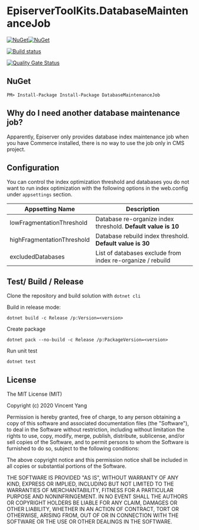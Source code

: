 # EpiserverToolKits.DatabaseMaintenanceJob

[![NuGet](https://img.shields.io/nuget/v/DatabaseMaintenanceJob.svg?style=flat-square)](https://www.nuget.org/packages/DatabaseMaintenanceJob/)[![NuGet](https://img.shields.io/nuget/dt/DatabaseMaintenanceJob.svg?style=flat-square)](https://www.nuget.org/packages/EpiserverToolKits.DatabaseMaintenanceJob/)

[![Build status](https://ci.appveyor.com/api/projects/status/1i9fmoptbpus8p65?svg=true)](https://ci.appveyor.com/project/javafun/episervertoolkits)

[![Quality Gate Status](https://sonarcloud.io/api/project_badges/measure?project=javafun_EpiserverToolKits&metric=alert_status)](https://sonarcloud.io/dashboard?id=javafun_EpiserverToolKits)


## NuGet

```
PM> Install-Package Install-Package DatabaseMaintenanceJob
```
## Why do I need another database maintenance job?
Apparently, Episerver only provides database index maintenance job when you have Commerce installed, there is no way to use the job only in CMS project. 

## Configuration

You can control the index optimization threshold and databases you do not want to run index optimization with the following options in the web.config under `appsettings` section.

| Appsetting Name  | Description  |
|---|---|
| lowFragmentationThreshold  | Database re-organize index threshold. **Default value is 10** |
| highFragmentationThreshold | Database rebuild index threshold. **Default value is 30**   |
| excludedDatabases  |  List of databases exclude from index re-organize / rebuild |

## Test/ Build / Release

Clone the repository and build solution with `dotnet cli` 

Build in release mode:
```
dotnet build -c Release /p:Version=<version>
```

Create package
```
dotnet pack --no-build -c Release /p:PackageVersion=<version>
```

Run unit test

```
dotnet test
```

## License

The MIT License (MIT)

Copyright (c) 2020 Vincent Yang

Permission is hereby granted, free of charge, to any person obtaining a copy of this software and associated documentation files (the "Software"), to deal in the Software without restriction, including without limitation the rights to use, copy, modify, merge, publish, distribute, sublicense, and/or sell copies of the Software, and to permit persons to whom the Software is furnished to do so, subject to the following conditions:

The above copyright notice and this permission notice shall be included in all copies or substantial portions of the Software.

THE SOFTWARE IS PROVIDED "AS IS", WITHOUT WARRANTY OF ANY KIND, EXPRESS OR IMPLIED, INCLUDING BUT NOT LIMITED TO THE WARRANTIES OF MERCHANTABILITY, FITNESS FOR A PARTICULAR PURPOSE AND NONINFRINGEMENT. IN NO EVENT SHALL THE AUTHORS OR COPYRIGHT HOLDERS BE LIABLE FOR ANY CLAIM, DAMAGES OR OTHER LIABILITY, WHETHER IN AN ACTION OF CONTRACT, TORT OR OTHERWISE, ARISING FROM, OUT OF OR IN CONNECTION WITH THE SOFTWARE OR THE USE OR OTHER DEALINGS IN THE SOFTWARE.
